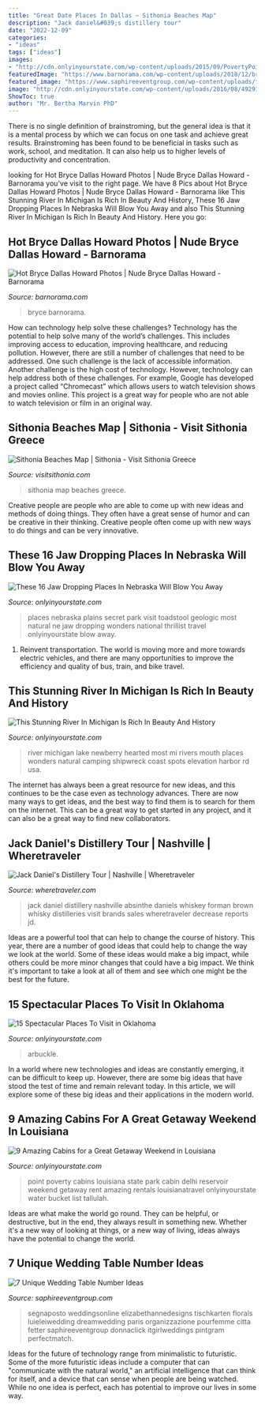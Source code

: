 ```yaml
---
title: "Great Date Places In Dallas ~ Sithonia Beaches Map"
description: "Jack daniel&#039;s distillery tour"
date: "2022-12-09"
categories:
- "ideas"
tags: ["ideas"]
images:
- "http://cdn.onlyinyourstate.com/wp-content/uploads/2015/09/PovertyPoint.png"
featuredImage: "https://www.barnorama.com/wp-content/uploads/2018/12/bryce-dallas-21.jpg"
featured_image: "https://www.saphireeventgroup.com/wp-content/uploads/files/1014/1297/0744/unique_wedding_table_numbers_3.jpg"
image: "http://cdn.onlyinyourstate.com/wp-content/uploads/2016/08/4929168429_8b60b74a82_o.jpg"
ShowToc: true
author: "Mr. Bertha Marvin PhD"
---
```



There is no single definition of brainstroming, but the general idea is that it is a mental process by which we can focus on one task and achieve great results. Brainstroming has been found to be beneficial in tasks such as work, school, and meditation. It can also help us to higher levels of productivity and concentration.

	

		
looking for Hot Bryce Dallas Howard Photos | Nude Bryce Dallas Howard - Barnorama you've visit to the right page. We have 8 Pics about Hot Bryce Dallas Howard Photos | Nude Bryce Dallas Howard - Barnorama like This Stunning River In Michigan Is Rich In Beauty And History, These 16 Jaw Dropping Places In Nebraska Will Blow You Away and also This Stunning River In Michigan Is Rich In Beauty And History. Here you go:
		
    
## Hot Bryce Dallas Howard Photos | Nude Bryce Dallas Howard - Barnorama

<img loading=lazy src="https://www.barnorama.com/wp-content/uploads/2018/12/bryce-dallas-21.jpg" onerror="this.onerror=null;this.src='https://tse3.mm.bing.net/th?id=OIP.b3Ep0bVrNEiSHVn5ptJ08QHaKg&amp;pid=15.1';" alt="Hot Bryce Dallas Howard Photos | Nude Bryce Dallas Howard - Barnorama">

_Source: barnorama.com_

>bryce barnorama. 

	

How can technology help solve these challenges?
Technology has the potential to help solve many of the world’s challenges. This includes improving access to education, improving healthcare, and reducing pollution. However, there are still a number of challenges that need to be addressed. One such challenge is the lack of accessible information. Another challenge is the high cost of technology. However, technology can help address both of these challenges. For example, Google has developed a project called “Chromecast” which allows users to watch television shows and movies online. This project is a great way for people who are not able to watch television or film in an original way.

    
## Sithonia Beaches Map | Sithonia - Visit Sithonia Greece

<img loading=lazy src="https://visitsithonia.com/wp-content/uploads/2020/11/Sithonia-Beches-map-scaled.jpg" onerror="this.onerror=null;this.src='https://tse3.mm.bing.net/th?id=OIP.D3_yftDDWfV11jyJIuYHogHaDh&amp;pid=15.1';" alt="Sithonia Beaches Map | Sithonia - Visit Sithonia Greece">

_Source: visitsithonia.com_

>sithonia map beaches greece. 

	

Creative people are people who are able to come up with new ideas and methods of doing things. They often have a great sense of humor and can be creative in their thinking. Creative people often come up with new ways to do things and can be very innovative.

    
## These 16 Jaw Dropping Places In Nebraska Will Blow You Away

<img loading=lazy src="http://cdn.onlyinyourstate.com/wp-content/uploads/2015/05/15279568715_ac625cd7e4_k.jpg" onerror="this.onerror=null;this.src='https://tse2.mm.bing.net/th?id=OIP.bNjtHCB6YufwvkczBECEuAHaE7&amp;pid=15.1';" alt="These 16 Jaw Dropping Places In Nebraska Will Blow You Away">

_Source: onlyinyourstate.com_

>places nebraska plains secret park visit toadstool geologic most natural ne jaw dropping wonders national thrillist travel onlyinyourstate blow away. 

	

1) Reinvent transportation. The world is moving more and more towards electric vehicles, and there are many opportunities to improve the efficiency and quality of bus, train, and bike travel. 

    
## This Stunning River In Michigan Is Rich In Beauty And History

<img loading=lazy src="http://cdn.onlyinyourstate.com/wp-content/uploads/2016/08/4929168429_8b60b74a82_o.jpg" onerror="this.onerror=null;this.src='https://tse1.mm.bing.net/th?id=OIP.6WA7YL3Gm9xB05T1KQBp-AHaE9&amp;pid=15.1';" alt="This Stunning River In Michigan Is Rich In Beauty And History">

_Source: onlyinyourstate.com_

>river michigan lake newberry hearted most mi rivers mouth places wonders natural camping shipwreck coast spots elevation harbor rd usa. 

	

The internet has always been a great resource for new ideas, and this continues to be the case even as technology advances. There are now many ways to get ideas, and the best way to find them is to search for them on the internet. This can be a great way to get started in any project, and it can also be a great way to find new collaborators.

    
## Jack Daniel&#039;s Distillery Tour | Nashville | Wheretraveler

<img loading=lazy src="https://www.wheretraveler.com/sites/default/files/images/JackDaniels.jpg" onerror="this.onerror=null;this.src='https://tse2.mm.bing.net/th?id=OIP.XegbiipHCdOL04RcmATQVAHaE7&amp;pid=15.1';" alt="Jack Daniel&#039;s Distillery Tour | Nashville | Wheretraveler">

_Source: wheretraveler.com_

>jack daniel distillery nashville absinthe daniels whiskey forman brown whisky distilleries visit brands sales wheretraveler decrease reports jd. 

	

Ideas are a powerful tool that can help to change the course of history. This year, there are a number of good ideas that could help to change the way we look at the world. Some of these ideas would make a big impact, while others could be more minor changes that could have a big impact. We think it's important to take a look at all of them and see which one might be the best for the future.

    
## 15 Spectacular Places To Visit In Oklahoma

<img loading=lazy src="https://cdn.onlyinyourstate.com/wp-content/uploads/2015/06/ok1-turnerfalls.png" onerror="this.onerror=null;this.src='https://tse3.mm.bing.net/th?id=OIP.8Se7q8dvv88fVlvcZIuFYQHaEu&amp;pid=15.1';" alt="15 Spectacular Places To Visit in Oklahoma">

_Source: onlyinyourstate.com_

>arbuckle. 

	

In a world where new technologies and ideas are constantly emerging, it can be difficult to keep up. However, there are some big ideas that have stood the test of time and remain relevant today. In this article, we will explore some of these big ideas and their applications in the modern world.

    
## 9 Amazing Cabins For A Great Getaway Weekend In Louisiana

<img loading=lazy src="http://cdn.onlyinyourstate.com/wp-content/uploads/2015/09/PovertyPoint.png" onerror="this.onerror=null;this.src='https://tse3.mm.bing.net/th?id=OIP.gKW3YwkbJ0vi4gQWlTuJ1wHaE1&amp;pid=15.1';" alt="9 Amazing Cabins for a Great Getaway Weekend in Louisiana">

_Source: onlyinyourstate.com_

>point poverty cabins louisiana state park cabin delhi reservoir weekend getaway rent amazing rentals louisianatravel onlyinyourstate water bucket list tallulah. 

	

Ideas are what make the world go round. They can be helpful, or destructive, but in the end, they always result in something new. Whether it's a new way of looking at things, or a new way of living, ideas always have the potential to change the world.

    
## 7 Unique Wedding Table Number Ideas

<img loading=lazy src="https://www.saphireeventgroup.com/wp-content/uploads/files/1014/1297/0744/unique_wedding_table_numbers_3.jpg" onerror="this.onerror=null;this.src='https://tse3.mm.bing.net/th?id=OIP.qBfgzQTS8nbW668M5eZwJwAAAA&amp;pid=15.1';" alt="7 Unique Wedding Table Number Ideas">

_Source: saphireeventgroup.com_

>segnaposto weddingsonline elizabethannedesigns tischkarten florals luieleiwedding dreamwedding paris organizzazione pourfemme citta fetter saphireeventgroup donnaclick itgirlweddings pintgram perfectmatch. 

	

Ideas for the future of technology range from minimalistic to futuristic. Some of the more futuristic ideas include a computer that can "communicate with the natural world," an artificial intelligence that can think for itself, and a device that can sense when people are being watched. While no one idea is perfect, each has potential to improve our lives in some way.

